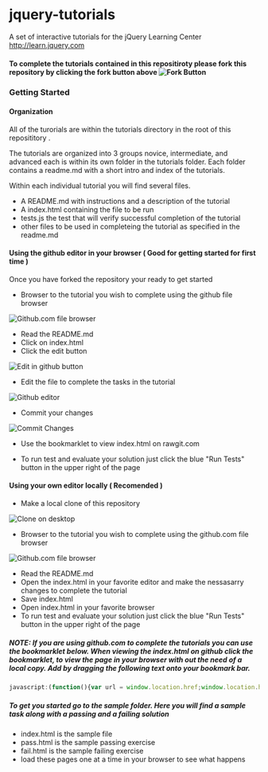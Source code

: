 # jquery-tutorials
A set of interactive tutorials for the jQuery Learning Center http://learn.jquery.com

#### To complete the tutorials contained in this repositiroty please fork this repository by clicking the fork button above ![Fork Button](https://help.github.com/assets/images/help/repository/fork_button.jpg)

### Getting Started

#### Organization

All of the turorials are within the tutorials directory in the root of this reposititory .

The tutorials are organized into 3 groups novice, intermediate, and advanced each is within its own folder in the tutorials folder. Each folder contains a readme.md with a short intro and index of the tutorials. 

Within each individual tutorial you will find several files.

* A README.md with instructions and a description of the tutorial
* A index.html containing the file to be run
* tests.js the test that will verify successful completion of the tutorial
* other files to be used in completeing the tutorial as specified in the readme.md

#### Using the github editor in your browser ( Good for getting started for first time )

Once you have forked the repository your ready to get started

* Browser to the tutorial you wish to complete using the github file browser

![Github.com file browser](https://camo.githubusercontent.com/234a183fcaeb9fbc5992c5f3dda8c36b9e1fff83/687474703a2f2f6769746875622d696d616765732e73332e616d617a6f6e6177732e636f6d2f626c6f672f323031322f636f6d6d69742d746561736572732f726f6f742e6a7067)

* Read the README.md
* Click on index.html
* Click the edit button

![Edit in github button](https://help.github.com/assets/images/help/repository/edit-file-edit-button.png)

* Edit the file to complete the tasks in the tutorial

![Github editor](https://github-images.s3.amazonaws.com/enterprise/2.0/assets/images/help/gist/gist_edit.png) 

* Commit your changes

![Commit Changes](https://guides.github.com/features/pages/commit-messages-matter.png)

* Use the bookmarklet to view index.html on rawgit.com

* To run test and evaluate your solution just click the blue "Run Tests" button in the upper right of the page


#### Using your own editor locally ( Recomended )

* Make a local clone of this repository

![Clone on desktop](https://help.github.com/assets/images/windows/repository/windows-clone-in-desktop.png)

* Browser to the tutorial you wish to complete using the github.com file browser

![Github.com file browser](https://camo.githubusercontent.com/234a183fcaeb9fbc5992c5f3dda8c36b9e1fff83/687474703a2f2f6769746875622d696d616765732e73332e616d617a6f6e6177732e636f6d2f626c6f672f323031322f636f6d6d69742d746561736572732f726f6f742e6a7067)

* Read the README.md
* Open the index.html in your favorite editor and make the nessasarry changes to complete the tutorial
* Save index.html
* Open index.html in your favorite browser
* To run test and evaluate your solution just click the blue "Run Tests" button in the upper right of the page

##### NOTE: If you are using github.com to complete the tutorials you can use the bookmarklet below. When viewing the index.html on github click the bookmarklet, to view the page in your browser with out the need of a local copy. Add by dragging the following text onto your bookmark bar.

 ```js
 javascript:(function(){var url = window.location.href;window.location.href = url.replace( /github\.com/, "rawgit.com").replace( /blob\//,"" );})();
 ```

##### To get you started go to the sample folder. Here you will find a sample task along with a passing and a failing solution

* index.html is the sample file
* pass.html is the sample passing exercise
* fail.html is the sample failing exercise
* load these pages one at a time in your browser to see what happens

